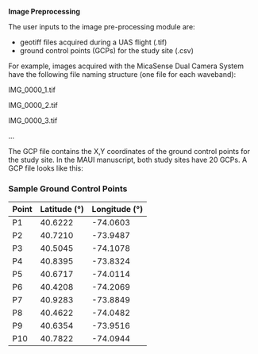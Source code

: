 **Image Preprocessing**

The user inputs to the image pre-processing module are:
- geotiff files acquired during a UAS flight (.tif)
- ground control points (GCPs) for the study site (.csv)

For example, images acquired with the MicaSense Dual Camera System have the following file naming structure (one file for each waveband):

IMG_0000_1.tif

IMG_0000_2.tif

IMG_0000_3.tif

...

The GCP file contains the X,Y coordinates of the ground control points for the study site. In the MAUI manuscript, both study sites have 20 GCPs. A GCP file looks like this: 

### Sample Ground Control Points

| Point | Latitude (°) | Longitude (°) |
|-------|--------------|---------------|
| P1    | 40.6222      | -74.0603      |
| P2    | 40.7210      | -73.9487      |
| P3    | 40.5045      | -74.1078      |
| P4    | 40.8395      | -73.8324      |
| P5    | 40.6717      | -74.0114      |
| P6    | 40.4208      | -74.2069      |
| P7    | 40.9283      | -73.8849      |
| P8    | 40.4622      | -74.0482      |
| P9    | 40.6354      | -73.9516      |
| P10   | 40.7822      | -74.0944      |

